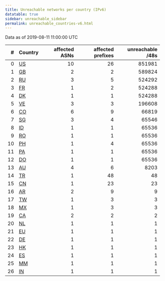```yaml
---
title: Unreachable networks per country (IPv6)
datatable: true
sidebar: unreachable_sidebar
permalink: unreachable_countries-v6.html
---
```


Data as of 2019-08-11 11:00:00 UTC

<div class="datatable-begin"></div>

|   # | Country                      |   affected ASNs |   affected prefixes |   unreachable /48s |
|----:|:-----------------------------|----------------:|--------------------:|-------------------:|
|   0 | [US](unreachable_us-v6.html) |              10 |                  26 |             851981 |
|   1 | [GB](unreachable_gb-v6.html) |               2 |                   2 |             589824 |
|   2 | [RU](unreachable_ru-v6.html) |               3 |                   5 |             524292 |
|   3 | [FR](unreachable_fr-v6.html) |               1 |                   2 |             524288 |
|   4 | [DK](unreachable_dk-v6.html) |               1 |                   1 |             524288 |
|   5 | [VE](unreachable_ve-v6.html) |               3 |                   3 |             196608 |
|   6 | [CO](unreachable_co-v6.html) |               6 |                   9 |              66819 |
|   7 | [SG](unreachable_sg-v6.html) |               3 |                   4 |              65546 |
|   8 | [ID](unreachable_id-v6.html) |               1 |                   1 |              65536 |
|   9 | [RO](unreachable_ro-v6.html) |               1 |                   1 |              65536 |
|  10 | [PH](unreachable_ph-v6.html) |               1 |                   4 |              65536 |
|  11 | [PA](unreachable_pa-v6.html) |               1 |                   1 |              65536 |
|  12 | [DO](unreachable_do-v6.html) |               1 |                   1 |              65536 |
|  13 | [AU](unreachable_au-v6.html) |               4 |                   6 |               8203 |
|  14 | [TR](unreachable_tr-v6.html) |               1 |                  48 |                 48 |
|  15 | [CN](unreachable_cn-v6.html) |               1 |                  23 |                 23 |
|  16 | [AR](unreachable_ar-v6.html) |               2 |                   9 |                  9 |
|  17 | [TW](unreachable_tw-v6.html) |               1 |                   3 |                  3 |
|  18 | [MX](unreachable_mx-v6.html) |               1 |                   3 |                  3 |
|  19 | [CA](unreachable_ca-v6.html) |               2 |                   2 |                  2 |
|  20 | [NL](unreachable_nl-v6.html) |               1 |                   1 |                  1 |
|  21 | [EU](unreachable_eu-v6.html) |               1 |                   1 |                  1 |
|  22 | [DE](unreachable_de-v6.html) |               1 |                   1 |                  1 |
|  23 | [HK](unreachable_hk-v6.html) |               1 |                   1 |                  1 |
|  24 | [ES](unreachable_es-v6.html) |               1 |                   1 |                  1 |
|  25 | [MM](unreachable_mm-v6.html) |               1 |                   1 |                  1 |
|  26 | [IN](unreachable_in-v6.html) |               1 |                   1 |                  1 |

<div class="datatable-end"></div>